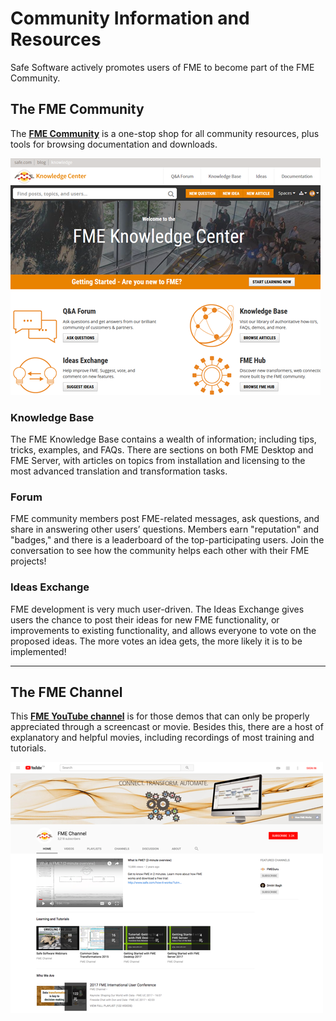 # Community Information and Resources #
Safe Software actively promotes users of FME to become part of the FME Community.

## The FME Community ##
The **[FME Community](https://knowledge.safe.com/ "FME Community")** is a one-stop shop for all community resources, plus tools for browsing documentation and downloads.

![](./Images/Img8.007.KnowledgeCenter.png)

### Knowledge Base ###
The FME Knowledge Base contains a wealth of information; including tips, tricks, examples, and FAQs. There are sections on both FME Desktop and FME Server, with articles on topics from installation and licensing to the most advanced translation and transformation tasks.

### Forum ###
FME community members post FME-related messages, ask questions, and share in answering other users’ questions. Members earn "reputation" and "badges," and there is a leaderboard of the top-participating users. Join the conversation to see how the community helps each other with their FME projects!

### Ideas Exchange ###
FME development is very much user-driven. The Ideas Exchange gives users the chance to post their ideas for new FME functionality, or improvements to existing functionality, and allows everyone to vote on the proposed ideas. The more votes an idea gets, the more likely it is to be implemented!

---

## The FME Channel ##
This **[FME YouTube channel](https://www.youtube.com/user/FMEchannel "FME YouTube Channel")** is for those demos that can only be properly appreciated through a screencast or movie. Besides this, there are a host of explanatory and helpful movies, including recordings of most training and tutorials.

![](./Images/Img8.008.FMEYouTubeChannel.png)
